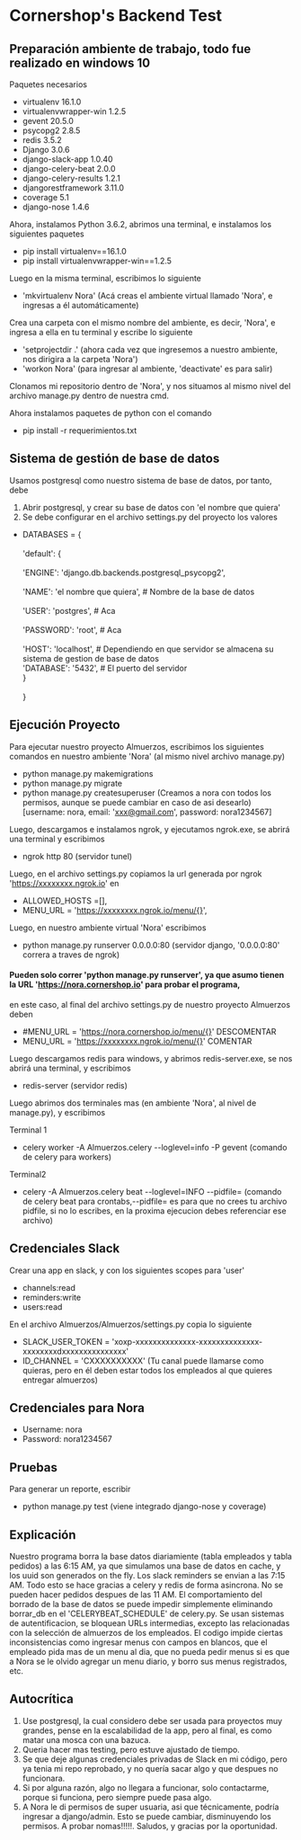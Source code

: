 # Cornershop's Backend Test 

## Preparación ambiente de trabajo, todo fue realizado en windows 10
Paquetes necesarios

- virtualenv 16.1.0
- virtualenvwrapper-win 1.2.5
- gevent 20.5.0 
- psycopg2 2.8.5 
- redis 3.5.2 
- Django 3.0.6 
- django-slack-app 1.0.40 
- django-celery-beat 2.0.0 
- django-celery-results 1.2.1 
- djangorestframework 3.11.0 
- coverage 5.1 
- django-nose 1.4.6 

Ahora, instalamos Python 3.6.2, abrimos una terminal, e instalamos los siguientes paquetes
- pip install virtualenv==16.1.0
- pip install virtualenvwrapper-win==1.2.5

Luego en la misma terminal, escribimos lo siguiente
- 'mkvirtualenv Nora'  (Acá creas el ambiente virtual llamado 'Nora', e ingresas a él automáticamente)

Crea una carpeta con el mismo nombre del ambiente, es decir, 'Nora', e ingresa a ella en tu terminal y escribe lo siguiente
- 'setprojectdir .' (ahora cada vez que ingresemos a nuestro ambiente, nos dirigira a la carpeta 'Nora')
- 'workon Nora' (para ingresar al ambiente, 'deactivate' es para salir)

Clonamos mi repositorio dentro de 'Nora', y nos situamos al mismo nivel del archivo manage.py dentro de nuestra cmd.

Ahora instalamos paquetes de python con el comando
- pip install -r requerimientos.txt 

## Sistema de gestión de base de datos
Usamos postgresql como nuestro sistema de base de datos, por tanto, debe 
1) Abrir postgresql, y crear su base de datos con 'el nombre que quiera'
2) Se debe configurar en el archivo settings.py del proyecto los valores 
- DATABASES = { <br />       
    'default': { <br />   
        'ENGINE': 'django.db.backends.postgresql_psycopg2', <br />    
        'NAME': 'el nombre que quiera', # Nombre de la base de datos <br />   
        'USER': 'postgres',	# Aca   <br />  
        'PASSWORD': 'root',     # Aca  <br />    
        'HOST': 'localhost',	# Dependiendo en que servidor se almacena su sistema de gestion de base de datos     <br />
        'DATABASE': '5432',	# El puerto del servidor    <br />
    }   <br />   
}  <br />    

## Ejecución Proyecto
Para ejecutar nuestro proyecto Almuerzos, escribimos los siguientes comandos en nuestro ambiente 'Nora' (al mismo nivel archivo manage.py)
- python manage.py makemigrations
- python manage.py migrate
- python manage.py createsuperuser (Creamos a nora con todos los permisos, aunque se puede cambiar en caso de asi desearlo)
[username: nora, email: 'xxx@gmail.com', password: nora1234567] 

Luego, descargamos e instalamos ngrok, y ejecutamos ngrok.exe, se abrirá una terminal y escribimos 
- ngrok http 80 (servidor tunel)

Luego, en el archivo settings.py copiamos la url generada por ngrok 'https://xxxxxxxx.ngrok.io' en
- ALLOWED_HOSTS =[],
- MENU_URL = 'https://xxxxxxxx.ngrok.io/menu/{}',

Luego, en nuestro ambiente virtual 'Nora' escribimos
- python manage.py runserver 0.0.0.0:80  (servidor django, '0.0.0.0:80' correra a traves de ngrok)

#### Pueden solo correr 'python manage.py runserver', ya que asumo tienen la URL 'https://nora.cornershop.io' para probar el programa,
en este caso, al final del archivo settings.py de nuestro proyecto Almuerzos deben
- #MENU_URL = 'https://nora.cornershop.io/menu/{}'	DESCOMENTAR
- MENU_URL = 'https://xxxxxxxx.ngrok.io/menu/{}'	COMENTAR


Luego descargamos redis para windows, y abrimos redis-server.exe, se nos abrirá una terminal, y escribimos
- redis-server (servidor redis)

Luego abrimos dos terminales mas (en ambiente 'Nora', al nivel de manage.py), y escribimos

Terminal 1
- celery worker -A Almuerzos.celery --loglevel=info -P gevent (comando de celery para workers)

Terminal2
- celery -A Almuerzos.celery beat --loglevel=INFO --pidfile= 
(comando de celery beat para crontabs,--pidfile= es para que no crees tu archivo pidfile, si no lo escribes, en la proxima ejecucion debes referenciar ese archivo)

## Credenciales Slack
Crear una app en slack, y con los siguientes scopes para 'user'
- channels:read
- reminders:write
- users:read

En el archivo Almuerzos/Almuerzos/settings.py copia lo siguiente
- SLACK_USER_TOKEN = 'xoxp-xxxxxxxxxxxxxx-xxxxxxxxxxxxxx-xxxxxxxxdxxxxxxxxxxxxxxx'
- ID_CHANNEL = 'CXXXXXXXXXX' (Tu canal puede llamarse como quieras, pero en él deben estar todos los empleados al que quieres entregar almuerzos)

## Credenciales para Nora
- Username: nora
- Password: nora1234567

## Pruebas 
Para generar un reporte, escribir

- python manage.py test   (viene integrado django-nose y coverage)

## Explicación
Nuestro programa borra la base datos diariamiente (tabla empleados y tabla pedidos) a las 6:15 AM, ya que simulamos una base de datos en cache,
y los uuid son generados on the fly. Los slack reminders se envian a las 7:15 AM. Todo esto se hace gracias a celery y redis de forma asincrona.
No se pueden hacer pedidos despues de las 11 AM. El comportamiento del borrado de la base de datos se puede impedir simplemente eliminando borrar_db en el 
'CELERYBEAT_SCHEDULE' de celery.py. Se usan sistemas de autentificacion, se bloquean URLs intermedias, excepto las relacionadas con la selección de almuerzos 
de los empleados. El codigo impide ciertas inconsistencias como ingresar menus con campos en blancos, que el empleado pida mas de un menu al dia, que no pueda pedir menus
si es que a Nora se le olvido agregar un menu diario, y borro sus menus registrados, etc. 

## Autocrítica
1) Use postgresql, la cual considero debe ser usada para proyectos muy grandes, pense en la escalabilidad de la app, pero al final, es como matar una mosca con una bazuca.
2) Queria hacer mas testing, pero estuve ajustado de tiempo.
3) Se que deje algunas credenciales privadas de Slack en mi código, pero ya tenia mi repo reprobado, y no quería sacar algo y que despues no funcionara.
4) Si por alguna razón, algo no llegara a funcionar, solo contactarme, porque si funciona, pero siempre puede pasa algo.
5) A Nora le di permisos de super usuaria, asi que técnicamente, podría ingresar a django/admin. Esto se puede cambiar, disminuyendo los permisos.
A probar nomas!!!!!. Saludos, y gracias por la oportunidad.